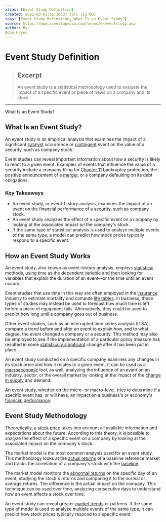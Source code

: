 ```yaml
---
alias: [Event Study Definition]
created: 2021-03-01T11:36:37 (UTC +11:00)
tags: [Event Study Definition, What Is an Event Study?]
source: https://www.investopedia.com/terms/e/eventstudy.asp
author: By
Adam Hayes
---
```


# Event Study Definition

> ## Excerpt
> An event study is a statistical methodology used to evaluate the impact of a specific event or piece of news on a company and its stock.

---

What Is an Event Study?
## What Is an Event Study?

An event study is an empirical analysis that examines the impact of a significant [catalyst](https://www.investopedia.com/terms/c/catalyst.asp) occurrence or [contingent](https://www.investopedia.com/terms/c/contingency.asp) event on the value of a security, such as company stock.

Event studies can reveal important information about how a security is likely to react to a given event. Examples of events that influence the value of a security include a company filing for [Chapter 11](https://www.investopedia.com/terms/c/chapter11.asp) bankruptcy protection, the positive announcement of a [merger](https://www.investopedia.com/terms/m/merger.asp), or a company defaulting on its debt obligations.

### Key Takeaways

-   An event study, or event-history analysis, examines the impact of an event on the financial performance of a security, such as company stock.
-   An event study analyzes the effect of a specific event on a company by looking at the associated impact on the company's stock.
-   If the same type of statistical analysis is used to analyze multiple events of the same type, a model can predict how stock prices typically respond to a specific event.

## How an Event Study Works

An event study, also known as event-history analysis, employs [statistical](https://www.investopedia.com/terms/s/statistics.asp) methods, using time as the dependent variable and then looking for variables that explain the duration of an event—or the time until an event occurs.

Event studies that use time in this way are often employed in the [insurance](https://www.investopedia.com/terms/i/insurance.asp) industry to estimate mortality and compute [life tables](https://www.investopedia.com/terms/a/actuarial-life-table.asp). In business, these types of studies may instead be used to forecast how much time is left before a piece of equipment fails. Alternatively, they could be used to predict how long until a company goes out of business.

Other event studies, such as an interrupted time series analysis (ITSA), compare a trend before and after an event to explain how, and to what degree, the event changed a company or a security. This method may also be employed to see if the implementation of a particular policy measure has resulted in some [statistically significant](https://www.investopedia.com/terms/s/statistical-significance.asp) change after it has been put in place.

An event study conducted on a specific company examines any changes in its stock price and how it relates to a given event. It can be used as a [macroeconomic](https://www.investopedia.com/terms/m/macroeconomics.asp) tool, as well, analyzing the influence of an event on an industry, sector, or the overall market by looking at the impact of the [change in supply](https://www.investopedia.com/terms/c/change_in_supply.asp) and demand.

An event study, whether on the micro- or macro-level, tries to determine if a specific event has, or will have, an impact on a business's or economy's [financial performance](https://www.investopedia.com/terms/f/financialperformance.asp).

## Event Study Methodology

Theoretically, a [stock price](https://www.investopedia.com/articles/stocks/08/stock-prices-fool.asp) takes into account all available information and expectations about the future. According to this theory, it is possible to analyze the effect of a specific event on a company by looking at the associated impact on the company's stock.

The market model is the most common analysis used for an event study. This methodology looks at the [actual returns](https://www.investopedia.com/terms/a/actualreturn.asp) of a baseline reference market and tracks the correlation of a company's stock with the [baseline](https://www.investopedia.com/terms/b/baseline.asp).

The market model monitors the [abnormal returns](https://www.investopedia.com/terms/a/abnormalreturn.asp) on the specific day of an event, studying the stock's returns and comparing it to the normal or average returns. The difference is the actual impact on the company. This technique can be used over time, analyzing consecutive days to understand how an event affects a stock over time.

An event study can reveal greater [market trends](https://www.investopedia.com/articles/technical/03/060303.asp) or patterns. If the same type of model is used to analyze multiple events of the same type, it can predict how stock prices typically respond to a specific event.
